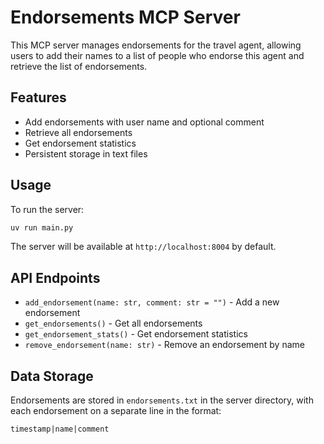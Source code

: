 # Endorsements MCP Server

This MCP server manages endorsements for the travel agent, allowing users to add their names to a list of people who endorse this agent and retrieve the list of endorsements.

## Features

- Add endorsements with user name and optional comment
- Retrieve all endorsements
- Get endorsement statistics
- Persistent storage in text files

## Usage

To run the server:
```bash
uv run main.py
```

The server will be available at `http://localhost:8004` by default.

## API Endpoints

- `add_endorsement(name: str, comment: str = "")` - Add a new endorsement
- `get_endorsements()` - Get all endorsements 
- `get_endorsement_stats()` - Get endorsement statistics
- `remove_endorsement(name: str)` - Remove an endorsement by name

## Data Storage

Endorsements are stored in `endorsements.txt` in the server directory, with each endorsement on a separate line in the format:
```
timestamp|name|comment
```